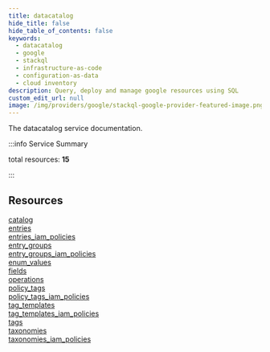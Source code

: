 ```yaml
---
title: datacatalog
hide_title: false
hide_table_of_contents: false
keywords:
  - datacatalog
  - google
  - stackql
  - infrastructure-as-code
  - configuration-as-data
  - cloud inventory
description: Query, deploy and manage google resources using SQL
custom_edit_url: null
image: /img/providers/google/stackql-google-provider-featured-image.png
---
```


The datacatalog service documentation.

:::info Service Summary

<div class="row">
<div class="providerDocColumn">
<span>total resources:&nbsp;<b>15</b></span><br />
</div>
</div>

:::

## Resources
<div class="row">
<div class="providerDocColumn">
<a href="/providers/google/datacatalog/catalog/">catalog</a><br />
<a href="/providers/google/datacatalog/entries/">entries</a><br />
<a href="/providers/google/datacatalog/entries_iam_policies/">entries_iam_policies</a><br />
<a href="/providers/google/datacatalog/entry_groups/">entry_groups</a><br />
<a href="/providers/google/datacatalog/entry_groups_iam_policies/">entry_groups_iam_policies</a><br />
<a href="/providers/google/datacatalog/enum_values/">enum_values</a><br />
<a href="/providers/google/datacatalog/fields/">fields</a><br />
<a href="/providers/google/datacatalog/operations/">operations</a>
</div>
<div class="providerDocColumn">
<a href="/providers/google/datacatalog/policy_tags/">policy_tags</a><br />
<a href="/providers/google/datacatalog/policy_tags_iam_policies/">policy_tags_iam_policies</a><br />
<a href="/providers/google/datacatalog/tag_templates/">tag_templates</a><br />
<a href="/providers/google/datacatalog/tag_templates_iam_policies/">tag_templates_iam_policies</a><br />
<a href="/providers/google/datacatalog/tags/">tags</a><br />
<a href="/providers/google/datacatalog/taxonomies/">taxonomies</a><br />
<a href="/providers/google/datacatalog/taxonomies_iam_policies/">taxonomies_iam_policies</a>
</div>
</div>